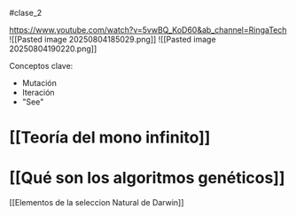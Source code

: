 #clase_2

https://www.youtube.com/watch?v=5vwBQ_KoD60&ab_channel=RingaTech
![[Pasted image 20250804185029.png]]
![[Pasted image 20250804190220.png]]

Conceptos clave:
- Mutación
- Iteración
- "See"

# [[Teoría del mono infinito]]

# [[Qué son los algoritmos genéticos]]

[[Elementos de la seleccion Natural de Darwin]]